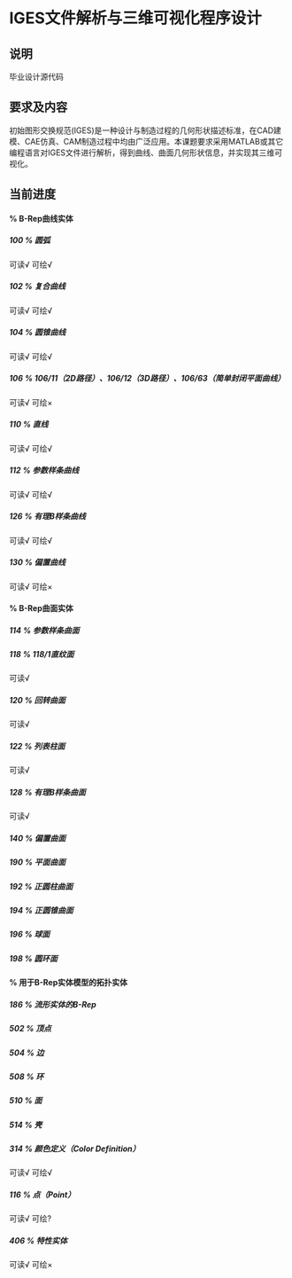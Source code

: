 # IGES文件解析与三维可视化程序设计
## 说明
毕业设计源代码
## 要求及内容
初始图形交换规范(IGES)是一种设计与制造过程的几何形状描述标准，在CAD建模、CAE仿真、CAM制造过程中均由广泛应用。本课题要求采用MATLAB或其它编程语言对IGES文件进行解析，得到曲线、曲面几何形状信息，并实现其三维可视化。
## 当前进度
#### % B-Rep曲线实体
##### 100 % 圆弧
可读√
可绘√
##### 102 % 复合曲线
可读√
可绘√
##### 104 % 圆锥曲线
可读√
可绘√
##### 106 % 106/11（2D路径）、106/12（3D路径）、106/63（简单封闭平面曲线）
可读√
可绘×
##### 110 % 直线
可读√
可绘√
##### 112 % 参数样条曲线
可读√
可绘√
##### 126 % 有理B样条曲线
可读√
可绘√
##### 130 % 偏置曲线
可读√
可绘×

#### % B-Rep曲面实体

##### 114 % 参数样条曲面

##### 118 % 118/1直纹面
可读√
##### 120 % 回转曲面
可读√
##### 122 % 列表柱面
可读√
##### 128 % 有理B样条曲面
可读√
##### 140 % 偏置曲面

##### 190 % 平面曲面

##### 192 % 正圆柱曲面

##### 194 % 正圆锥曲面

##### 196 % 球面

##### 198 % 圆环面


#### % 用于B-Rep实体模型的拓扑实体

##### 186 % 流形实体的B-Rep

##### 502 % 顶点

##### 504 % 边

##### 508 % 环

##### 510 % 面

##### 514 % 壳

##### 314 % 颜色定义（Color Definition）
可读√
可绘√
##### 116 % 点（Point）
可读√
可绘?
##### 406 % 特性实体
可读√
可绘×